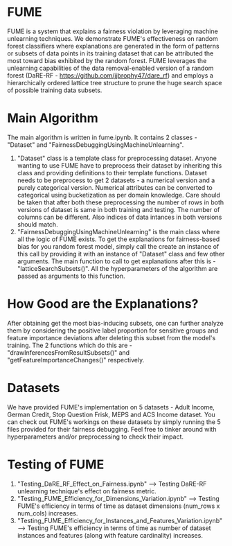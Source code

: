 # FUME
FUME is a system that explains a fairness violation by leveraging machine unlearning techniques. We demonstrate FUME's effectiveness on random forest classifiers where explanations are generated in the form of patterns or subsets of data points in its training dataset that can be attributed the most toward bias exhibited by the random forest. FUME leverages the unlearning capabilities of the data removal-enabled version of a random forest (DaRE-RF - https://github.com/jjbrophy47/dare_rf) and employs a hierarchically ordered lattice tree structure to prune the huge search space of possible training data subsets.

# Main Algorithm
The main algorithm is written in fume.ipynb. It contains 2 classes - "Dataset" and "FairnessDebuggingUsingMachineUnlearning".
1. "Dataset" class is a template class for preprocessing dataset. Anyone wanting to use FUME have to preprocess their dataset by inheriting this class and providing definitions to their template functions. Dataset needs to be preprocess to get 2 datasets - a numerical version and a purely categorical version. Numerical attributes can be converted to categorical using bucketization as per domain knowledge. Care should be taken that after both these preprocessing the number of rows in both versions of dataset is same in both training and testing. The number of columns can be different. Also indices of data intances in both versions should match.
2. "FairnessDebuggingUsingMachineUnlearning" is the main class where all the logic of FUME exists. To get the explanations for fairness-based bias for you random forest model, simply call the create an instance of this call by providing it with an instance of "Dataset" class and few other arguments. The main function to call to get explanations after this is - "latticeSearchSubsets()". All the hyperparameters of the algorithm are passed as arguments to this function.

# How Good are the Explanations?
After obtaining get the most bias-inducing subsets, one can further analyze them by considering the positive label proportion for sensitive groups and feature importance deviations after deleting this subset from the model's training. The 2 functions which do this are - "drawInferencesFromResultSubsets()" and "getFeatureImportanceChanges()" respectively. 

# Datasets
We have provided FUME's implementation on 5 datasets - Adult Income, German Credit, Stop Question Frisk, MEPS and ACS Income dataset. You can check out FUME's workings on these datasets by simply running the 5 files provided for their fairness debugging. Feel free to tinker around with hyperparameters and/or preprocessing to check their impact.

# Testing of FUME
1. "Testing_DaRE_RF_Effect_on_Fairness.ipynb" --> Testing DaRE-RF unlearning technique's effect on fairness metric.
2. "Testing_FUME_Efficiency_for_Dimensions_Variation.ipynb" --> Testing FUME's efficiency in terms of time as dataset dimensions (num_rows x num_cols) increases.
3. "Testing_FUME_Efficiency_for_Instances_and_Features_Variation.ipynb" --> Testing FUME's efficiency in terms of time as number of dataset instances and features (along with feature cardinality) increases.
   
